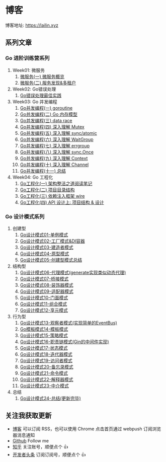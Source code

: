 # 博客

博客地址: https://lailin.xyz

## 系列文章

### Go 进阶训练营系列

1. Week01: 微服务
   1. [微服务(一) 微服务概览](https://lailin.xyz/post/go-training-01.html)
   2. [微服务(二) 服务发现&多租户](https://lailin.xyz/post/go-training-02.html)
2. Week02: Go错误处理
   1. [Go错误处理最佳实践](https://lailin.xyz/post/go-training-03.html)
3. Week03: Go 并发编程
   1. [Go并发编程(一) goroutine](https://lailin.xyz/post/go-training-week3-goroutine.html)
   2. [Go并发编程(二) Go 内存模型](https://lailin.xyz/post/go-training-week3-go-memory-model.html)
   3. [Go并发编程(三) data race](https://lailin.xyz/post/go-training-week3-data-race.html)
   4. [Go并发编程(四) 深入理解 Mutex](https://lailin.xyz/post/go-training-week3-sync.html)
   5. [Go并发编程(五) 深入理解 sync/atomic](https://lailin.xyz/post/go-training-week3-atomic.html)
   6. [Go并发编程(六) 深入理解 WaitGroup](https://lailin.xyz/post/go-training-week3-waitgroup.html)
   7. [Go并发编程(七) 深入理解 errgroup](https://lailin.xyz/post/go-training-week3-errgroup.html)
   8. [Go并发编程(八) 深入理解 sync.Once](https://lailin.xyz/post/go-training-week3-once.html)
   9. [Go并发编程(九) 深入理解 Context](https://lailin.xyz/post/go-training-week3-context.html)
   10. [Go并发编程(十) 深入理解 Channel](https://lailin.xyz/post/go-training-week3-channel.html)
   11. [Go并发编程(十一) 总结](https://lailin.xyz/post/go-training-week3-sum.html)
4. Week04: Go 工程化
   1. [Go工程化(一) 架构整洁之道阅读笔记](https://lailin.xyz/post/go-training-week4-clean-arch.html)
   2. [Go工程化(二) 项目目录结构](https://lailin.xyz/post/go-training-week4-project-layout.html)
   3. [Go工程化(三) 依赖注入框架 wire](https://lailin.xyz/post/go-training-week4-wire.html)
   4. [Go工程化(四) API 设计上: 项目结构 & 设计](https://lailin.xyz/post/go-training-week4-api-design.html)

### Go 设计模式系列

1. 创建型
   1. [Go设计模式01-单例模式](https://lailin.xyz/post/singleton.html)
   2. [Go设计模式02-工厂模式&DI容器](https://lailin.xyz/post/factory.html)
   3. [Go设计模式03-建造者模式](https://lailin.xyz/post/builder.html)
   4. [Go设计模式04-原型模式](https://lailin.xyz/post/prototype.html)
   5. [Go设计模式05-创建型模式总结](https://lailin.xyz/post/go-design-pattern-create.html)
2. 结构型
   1. [Go设计模式06-代理模式(generate实现类似动态代理)](https://lailin.xyz/post/proxy.html)
   2. [Go设计模式07-桥接模式](https://lailin.xyz/post/bridge.html)
   3. [Go设计模式08-装饰器模式](https://lailin.xyz/post/decorator.html)
   4. [Go设计模式09-适配器模式](https://lailin.xyz/post/adapter.html)
   5. [Go设计模式10-门面模式](https://lailin.xyz/post/facade.html)
   6. [Go设计模式11-组合模式](https://lailin.xyz/post/composite.html)
   7. [Go设计模式12-享元模式](https://lailin.xyz/post/flyweight.html)
3. 行为型
   1. [Go设计模式13-观察者模式(实现简单的EventBus)](https://lailin.xyz/post/observer.html)
   2. [Go模板模式14-模板模式](https://lailin.xyz/post/template.html)
   3. [Go设计模式15-策略模式](https://lailin.xyz/post/strategy.html)
   4. [Go设计模式16-职责链模式(Gin的中间件实现)](https://lailin.xyz/post/chain.html)
   5. [Go设计模式17-状态模式](https://lailin.xyz/post/state.html)
   6. [Go设计模式18-迭代器模式](https://lailin.xyz/post/iterator.html)
   7. [Go设计模式19-访问者模式](https://lailin.xyz/post/visitor.html)
   8. [Go设计模式20-备忘录模式](https://lailin.xyz/post/memento.html)
   9. [Go设计模式21-命令模式](https://lailin.xyz/post/command.html)
   10. [Go设计模式22-解释器模式](https://lailin.xyz/post/interpreter.html)
   11. [Go设计模式23-中介模式](https://lailin.xyz/post/mediator.html)
4. 总结
   1. [Go设计模式24-总结(更新完毕)](https://lailin.xyz/post/go-design-pattern.html)

## 关注我获取更新

- [博客](https://lailin.xyz) 可以订阅 RSS，也可以使用 Chrome 点击首页通过 webpush 订阅浏览器消息通知
- [Github](https://github.com/mohuishou) Follow me
- [知乎](https://www.zhihu.com/people/mo-hui-shou-76) 关注账号，顺便点个 👍
- [开发者头条](https://toutiao.io/subjects/387401?f=new) 订阅订阅号，顺便点个 👍